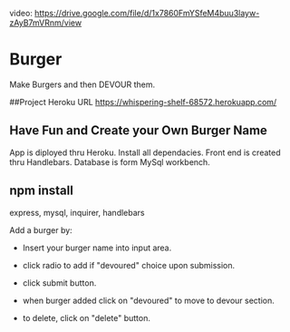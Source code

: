 video: https://drive.google.com/file/d/1x7860FmYSfeM4buu3layw-zAyB7mVRnm/view

# Burger 

Make Burgers and then DEVOUR them. 

##Project Heroku URL
https://whispering-shelf-68572.herokuapp.com/

## Have Fun and Create your Own Burger Name

App is diployed thru Heroku. Install all dependacies. Front end is created thru Handlebars. Database is form MySql 
workbench. 
 

## npm install

express, mysql, inquirer, handlebars

  
Add a burger by:

  * Insert your burger name into input area.

  * click radio to add if "devoured" choice upon submission.

  * click submit button. 
  
  * when burger added click on "devoured" to move to devour section.
  
  * to delete, click on "delete" button. 